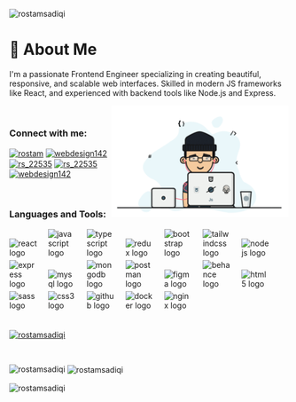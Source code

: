 <p align="left"> <img width="180"  src="https://komarev.com/ghpvc/?username=rostamsadiqi&label=Profile%20views&color=0e75b6&style=flat" alt="rostamsadiqi" /> </p>


<h1 align=""> 🚀 About Me</h1>
<p align="">I'm a passionate Frontend Engineer specializing in creating beautiful, responsive, and scalable web interfaces. Skilled in modern JS frameworks like React, and experienced with backend tools like Node.js and Express.</p>

<img align="right" alt="Coding" width="320" src="programmer1.gif">

<!-- <p align="left"> <img src="https://komarev.com/ghpvc/?username=rostamsadiqi&label=Profile%20views&color=0e75b6&style=flat" alt="rostamsadiqi" /> </p> -->
<p align="left"> <a href="https://twitter.com/" target="blank"><img src="https://img.shields.io/twitter/follow/?logo=twitter&style=for-the-badge" alt="" /></a> </p>

<h3 align="left">Connect with me:</h3>
<p align="left">
<a href="https://www.figma.com/@rostam" target="_blank"><img align="center" src="https://www.vectorlogo.zone/logos/figma/figma-icon.svg"  alt="rostam" height="30" width="40" /></a>
<a href="https://instagram.com/webdesign142" target="_blank"><img align="center" src="https://raw.githubusercontent.com/rahuldkjain/github-profile-readme-generator/master/src/images/icons/Social/instagram.svg" alt="webdesign142" height="30" width="40" /></a>
<a href="https://dribbble.com/rs_22535" target="_blank"><img align="center" src="https://raw.githubusercontent.com/rahuldkjain/github-profile-readme-generator/master/src/images/icons/Social/dribbble.svg" alt="rs_22535" height="30" width="40" /></a>
<a href="https://www.behance.net/rs_22535" target="_blank"><img align="center" src="https://raw.githubusercontent.com/rahuldkjain/github-profile-readme-generator/master/src/images/icons/Social/behance.svg" alt="rs_22535" height="30" width="40" /></a>
<a href="https://www.youtube.com/c/webdesign142" target="_blank"><img align="center" src="https://raw.githubusercontent.com/rahuldkjain/github-profile-readme-generator/master/src/images/icons/Social/youtube.svg" alt="webdesign142" height="30" width="40" /></a>
</p>
<br>

<h3 align="left">Languages and Tools:</h3>
<div align="left">
  <img src="https://cdn.jsdelivr.net/gh/devicons/devicon/icons/react/react-original.svg" width="40" height="40" style="max-width: 50px; padding-bottom:5px;" alt="react logo" />
  <img width="12" style="max-width: 50px; padding-bottom:5px;" />
  <img src="https://cdn.jsdelivr.net/gh/devicons/devicon/icons/javascript/javascript-original.svg" width="40" height="40" style="max-width: 50px; padding-bottom:5px;" alt="javascript logo" />
  <img width="12" style="max-width: 50px; padding-bottom:5px;" />
  <img src="https://cdn.jsdelivr.net/gh/devicons/devicon/icons/typescript/typescript-original.svg" width="40" height="40" style="max-width: 50px; padding-bottom:5px;" alt="typescript logo" />
  <img width="12" style="max-width: 50px; padding-bottom:5px;" />
  <img src="https://skillicons.dev/icons?i=redux" width="40" height="40" style="max-width: 50px; padding-bottom:5px;" alt="redux logo" />
  <img width="12" style="max-width: 50px; padding-bottom:5px;" />
  <img src="https://skillicons.dev/icons?i=bootstrap" width="40" height="40" style="max-width: 50px; padding-bottom:5px;" alt="bootstrap logo" />
  <img width="12" style="max-width: 50px; padding-bottom:5px;" />
  <img src="https://skillicons.dev/icons?i=tailwind" width="40" height="40" style="max-width: 50px; padding-bottom:5px;" alt="tailwindcss logo" />
  <img width="12" style="max-width: 50px; padding-bottom:5px;" />
  <img src="https://skillicons.dev/icons?i=nodejs" width="40" height="40" style="max-width: 50px; padding-bottom:5px;" alt="nodejs logo" />
  <img width="12" style="max-width: 50px; padding-bottom:5px;" />
  <img src="https://skillicons.dev/icons?i=express" width="40" height="40" style="max-width: 50px; padding-bottom:5px;" alt="express logo" />
  <img width="12" style="max-width: 50px; padding-bottom:5px;" />
  <img src="https://cdn.jsdelivr.net/gh/devicons/devicon/icons/mysql/mysql-original.svg" width="40" height="40" style="max-width: 50px; padding-bottom:5px;" alt="mysql logo" />
  <img width="12" style="max-width: 50px; padding-bottom:5px;" />
  <img src="https://cdn.jsdelivr.net/gh/devicons/devicon/icons/mongodb/mongodb-original.svg" width="40" height="40" style="max-width: 50px; padding-bottom:5px;" alt="mongodb logo" />
  <img width="12" style="max-width: 50px; padding-bottom:5px;" />
  <img src="https://skillicons.dev/icons?i=postman" width="40" height="40" style="max-width: 50px; padding-bottom:5px;" alt="postman logo" />
  <img width="12" style="max-width: 50px; padding-bottom:5px;" />
  <img src="https://skillicons.dev/icons?i=figma" width="40" height="40" style="max-width: 50px; padding-bottom:5px;" alt="figma logo" />
  <img width="12" style="max-width: 50px; padding-bottom:5px;" />
  <img src="https://cdn.jsdelivr.net/gh/devicons/devicon/icons/behance/behance-original.svg" width="40" height="40" style="max-width: 50px; padding-bottom:5px;" alt="behance logo" />
  <img width="12" style="max-width: 50px; padding-bottom:5px;" />
  <img src="https://skillicons.dev/icons?i=html" width="40" height="40" style="max-width: 50px; padding-bottom:5px;" alt="html5 logo" />
  <img width="12" style="max-width: 50px; padding-bottom:5px;" />
  <img src="https://cdn.jsdelivr.net/gh/devicons/devicon/icons/sass/sass-original.svg" width="40" height="40" style="max-width: 50px; padding-bottom:5px;" alt="sass logo" />
  <img width="12" style="max-width: 50px; padding-bottom:5px;" />
  <img src="https://cdn.jsdelivr.net/gh/devicons/devicon/icons/css3/css3-original.svg" width="40" height="40" style="max-width: 50px; padding-bottom:5px;" alt="css3 logo" />
  <img width="12" style="max-width: 50px; padding-bottom:5px;" />
  <img src="https://skillicons.dev/icons?i=github" width="40" height="40" style="max-width: 50px; padding-bottom:5px;" alt="github logo" />
  <img width="12" style="max-width: 50px; padding-bottom:5px;" />
  <img src="https://skillicons.dev/icons?i=docker" width="40" height="40" style="max-width: 50px; padding-bottom:5px;" alt="docker logo" />
  <img width="12" style="max-width: 50px; padding-bottom:5px;" />
  <img src="https://cdn.jsdelivr.net/gh/devicons/devicon/icons/nginx/nginx-original.svg" width="40" height="40" style="max-width: 50px; padding-bottom:5px;" alt="nginx logo" />
</div>



<br>


<p align="left"> <a href="https://github.com/ryo-ma/github-profile-trophy"><img src="https://github-profile-trophy.vercel.app/?username=rostamsadiqi" alt="rostamsadiqi" /></a> </p>

<p align="left"> <a href="https://twitter.com/" target="blank"><img src="https://img.shields.io/twitter/follow/?logo=twitter&style=for-the-badge" alt="" /></a> </p>



<p><img align="left" src="https://github-readme-stats.vercel.app/api/top-langs?username=rostamsadiqi&show_icons=true&locale=en&layout=compact" alt="rostamsadiqi" /></p>
<p>&nbsp;<img align="center" src="https://github-readme-stats.vercel.app/api?username=rostamsadiqi&show_icons=true&locale=en" alt="rostamsadiqi" /></p>

<p><img align="center" src="https://github-readme-streak-stats.herokuapp.com/?user=rostamsadiqi&" alt="rostamsadiqi" /></p>





